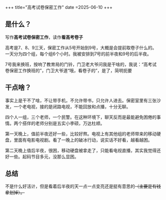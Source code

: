 +++
title="高考试卷保密工作"
date =2025-06-10
+++

## 是什么？
写作**高考试卷保密工作**，读作**看高考卷子**

高考是7、8、9三天，保密工作从5号开始到9号，大概是会提前取卷子什么的。一天分为四个组，每个组6个小时。我被安排到7号的前半夜和9号的后半夜。

7号我来换班，按响了教育局的门铃，门卫老大爷问我是干啥的，我说：“高考试卷保密工作换班的”，门卫大爷道“哦，看卷子的”，是了，简明扼要

## 干点啥？
事实上是干不了啥，不让带手机，不允许带书，只允许人进去。保密室里有三张沙发，一个老电视，接的是闭路电视，不能回放和点播，十分无聊。

四个人一组，三个老师，一个民警。在这种环境下，聊天反而是最能避免困倦的事情。两个搭伴的老师分别是五实小李硕，万达杜顺。

第一天晚上，值前半夜还好一些，比较好熬。电视上有其他组的老师带来的移动硬盘，里面有电影电视剧。看了一晚上的破冰行动，说实话不好看，越看越困。

第二天晚上值后半夜，很困，移动硬盘被拿走了，只能看电视直播，其实我觉得还好一些。起码节目多元，没那么显困。

## 总结
不是什么好活计，但是看着后半夜的天一点一点变亮还是挺有意思的~~（主要是有钱拿划掉）。~~